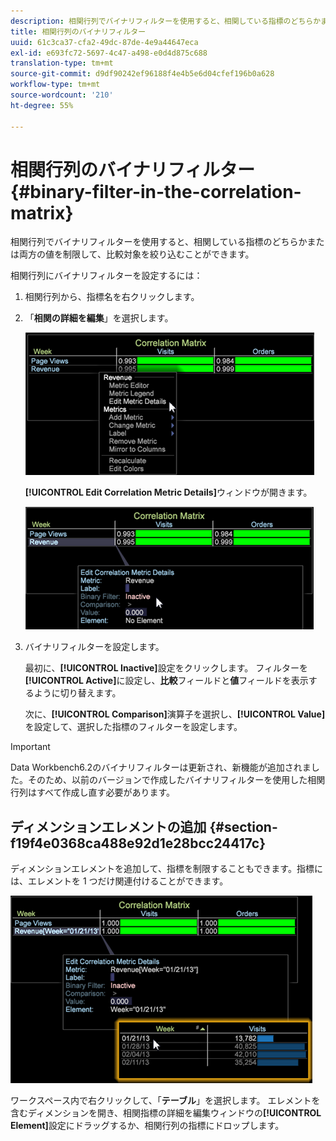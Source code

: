 ```yaml
---
description: 相関行列でバイナリフィルターを使用すると、相関している指標のどちらかまたは両方の値を制限して、比較対象を絞り込むことができます。
title: 相関行列のバイナリフィルター
uuid: 61c3ca37-cfa2-49dc-87de-4e9a44647eca
exl-id: e693fc72-5697-4c47-a498-e0d4d875c688
translation-type: tm+mt
source-git-commit: d9df90242ef96188f4e4b5e6d04cfef196b0a628
workflow-type: tm+mt
source-wordcount: '210'
ht-degree: 55%

---
```


# 相関行列のバイナリフィルター{#binary-filter-in-the-correlation-matrix}

相関行列でバイナリフィルターを使用すると、相関している指標のどちらかまたは両方の値を制限して、比較対象を絞り込むことができます。

相関行列にバイナリフィルターを設定するには：

1. 相関行列から、指標名を右クリックします。
1. 「**相関の詳細を編集**」を選択します。

   ![](assets/correlation_matrix_binary_filter.png)

   **[!UICONTROL Edit Correlation Metric Details]**&#x200B;ウィンドウが開きます。

   ![](assets/correlation_matrix_metric_details.png)

1. バイナリフィルターを設定します。

   最初に、**[!UICONTROL Inactive]**&#x200B;設定をクリックします。 フィルターを&#x200B;**[!UICONTROL Active]**&#x200B;に設定し、**比較**&#x200B;フィールドと&#x200B;**値**&#x200B;フィールドを表示するように切り替えます。

   次に、**[!UICONTROL Comparison]**&#x200B;演算子を選択し、**[!UICONTROL Value]**&#x200B;を設定して、選択した指標のフィルターを設定します。

>[!IMPORTANT]
>
>Data Workbench6.2のバイナリフィルターは更新され、新機能が追加されました。そのため、以前のバージョンで作成したバイナリフィルターを使用した相関行列はすべて作成し直す必要があります。

## ディメンションエレメントの追加 {#section-f19f4e0368ca488e92d1e28bcc24417c}

ディメンションエレメントを追加して、指標を制限することもできます。指標には、エレメントを 1 つだけ関連付けることができます。

![](assets/correlation_matrix_element.png)

ワークスペース内で右クリックして、「**テーブル**」を選択します。 エレメントを含むディメンションを開き、相関指標の詳細を編集ウィンドウの&#x200B;**[!UICONTROL Element]**&#x200B;設定にドラッグするか、相関行列の指標にドロップします。
